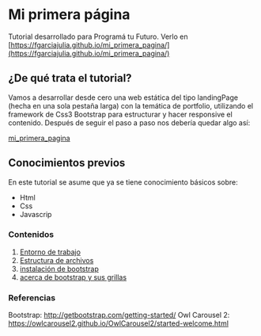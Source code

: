 # Mi primera página
Tutorial desarrollado para Programá tu Futuro. 
Verlo en [https://fgarciajulia.github.io/mi_primera_pagina/](https://fgarciajulia.github.io/mi_primera_pagina/)

## ¿De qué trata el tutorial?
 Vamos a desarrollar desde cero una web estática del tipo landingPage (hecha en una sola pestaña larga) con la temática de portfolio, utilizando el framework de Css3 Bootstrap para estructurar y hacer responsive el contenido. 
Después de seguir el paso a paso nos debería quedar algo así:

[mi_primera_pagina](http://dacu.com.ar/mi_primera_pagina/)

## Conocimientos previos
En este tutorial se asume que ya se tiene conocimiento básicos sobre:
- Html
- Css
- Javascrip

### Contenidos
1.	[Entorno de trabajo](./entorno-trabajo.md)
2.	[Estructura de archivos](./estructura-archivos.md)
3.	[instalación de bootstrap](./instalacion-bootstrap.md)
3.	[acerca de bootstrap y sus grillas](./acerca-bootstrap.md)

### Referencias

Bootstrap: http://getbootstrap.com/getting-started/
Owl Carousel 2: https://owlcarousel2.github.io/OwlCarousel2/started-welcome.html